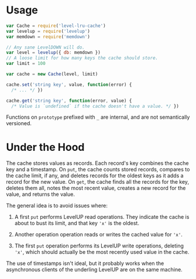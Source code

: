 # Usage

```javascript
var Cache = require('level-lru-cache')
var levelup = require('levelup')
var memdown = require('memdown')

// Any sane LevelDOWN will do.
var level = levelup({ db: memdown })
// A loose limit for how many keys the cache should store.
var limit = 100

var cache = new Cache(level, limit)

cache.set('string key', value, function(error) {
  /* ... */ })

cache.get('string key', function(error, value) {
  /* Value is `undefined` if the cache doesn't have a value. */ })
```

Functions on `prototype` prefixed with `_` are internal, and are not semantically versioned.

# Under the Hood

The cache stores values as records. Each record's key combines the cache key and a timestamp. On `put`, the cache counts stored records, compares to the cache limit, if any, and deletes records for the oldest keys as it adds a record for the new value. On `get`, the cache finds all the records for the key, deletes them all, notes the most recent value, creates a new record for the value, and returns the value.

The general idea is to avoid issues where:

1. A first `put` performs LevelUP read operations. They indicate the cache is about to bust its limit, and that key `'x'` is the oldest.

2. Another operation operation reads or writes the cached value for `'x'`.

3. The first `put` operation performs its LevelUP write operations, deleting `'x'`, which should actually be the most recently used value in the cache.

The use of timestamps isn't ideal, but it probably works when the asynchronous clients of the underling LevelUP are on the same machine.
